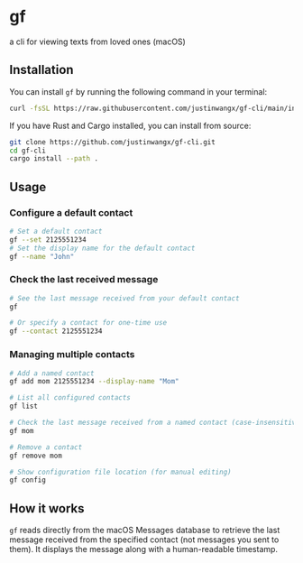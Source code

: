 # gf

a cli for viewing texts from loved ones (macOS)

## Installation

You can install `gf` by running the following command in your terminal:

```sh
curl -fsSL https://raw.githubusercontent.com/justinwangx/gf-cli/main/install.sh | sh -
```

If you have Rust and Cargo installed, you can install from source:

```sh
git clone https://github.com/justinwangx/gf-cli.git
cd gf-cli
cargo install --path .
```

## Usage

### Configure a default contact

```sh
# Set a default contact
gf --set 2125551234
# Set the display name for the default contact
gf --name "John"
```

### Check the last received message

```sh
# See the last message received from your default contact
gf

# Or specify a contact for one-time use
gf --contact 2125551234
```

### Managing multiple contacts

```sh
# Add a named contact
gf add mom 2125551234 --display-name "Mom"

# List all configured contacts
gf list

# Check the last message received from a named contact (case-insensitive)
gf mom

# Remove a contact
gf remove mom

# Show configuration file location (for manual editing)
gf config
```

## How it works

`gf` reads directly from the macOS Messages database to retrieve the last message received from the specified contact (not messages you sent to them). It displays the message along with a human-readable timestamp.
